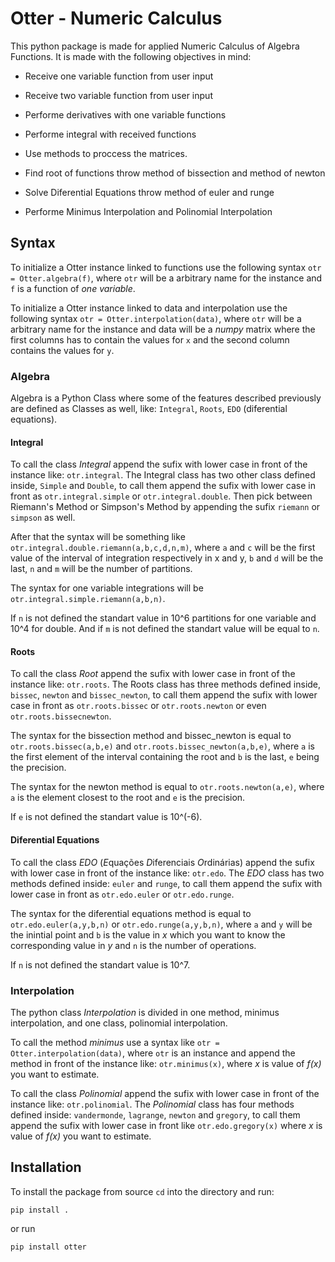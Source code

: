 # Otter - Numeric Calculus

This python package is made for applied Numeric Calculus of Algebra Functions. It is made with the following objectives in mind:

* Receive one variable function from user input
  
* Receive two variable function from user input

* Performe derivatives with one variable functions

* Performe integral with received functions

* Use methods to proccess the matrices.

* Find root of functions throw method of bissection and method of newton

* Solve Diferential Equations throw method of euler and runge

* Performe Minimus Interpolation and Polinomial Interpolation

## Syntax

To initialize a Otter instance linked to functions use the following syntax `otr = Otter.algebra(f)`, where `otr` will be a arbitrary name for the instance and `f` is a function of *one variable*.

To initialize a Otter instance linked to data and interpolation use the following syntax `otr = Otter.interpolation(data)`, where `otr` will be a arbitrary name for the instance and data will be a *numpy* matrix where the first columns has to contain the values for `x` and the second column contains the values for `y`.

### Algebra

Algebra is a Python Class where some of the features described previously are defined as Classes as well, like: `Integral`, `Roots`, `EDO` (diferential equations).

#### Integral

To call the class *Integral* append the sufix with lower case in front of the instance like: `otr.integral`. The Integral class has two other class defined inside, `Simple` and `Double`, to call them append the sufix with lower case in front as `otr.integral.simple` or `otr.integral.double`. Then pick between Riemann's Method or Simpson's Method by appending the sufix `riemann` or `simpson` as well.

After that the syntax will be something like `otr.integral.double.riemann(a,b,c,d,n,m)`, where `a` and `c` will be the first value of the interval of integration respectively in x and y, `b` and `d` will be the last, `n` and `m` will be the number of partitions.

The syntax for one variable integrations will be `otr.integral.simple.riemann(a,b,n)`.

If `n` is not defined the standart value in 10^6 partitions for one variable and 10^4 for double. And if `m` is not defined the standart value will be equal to `n`.

#### Roots

To call the class *Root* append the sufix with lower case in front of the instance like: `otr.roots`. The Roots class has three methods defined inside, `bissec`, `newton` and `bissec_newton`, to call them append the sufix with lower case in front as `otr.roots.bissec` or `otr.roots.newton` or even `otr.roots.bissecnewton`.

The syntax for the bissection method and bissec_newton is equal to `otr.roots.bissec(a,b,e)` and `otr.roots.bissec_newton(a,b,e)`, where `a` is the first element of the interval containing the root and `b` is the last, `e` being the precision.

The syntax for the newton method is equal to `otr.roots.newton(a,e)`, where `a` is the element closest to the root and `e` is the precision.

If `e` is not defined the standart value is 10^(-6).

#### Diferential Equations

To call the class *EDO* (*E*quações *D*iferenciais *O*rdinárias) append the sufix with lower case in front of the instance like: `otr.edo`. The *EDO* class has two methods defined inside: `euler` and `runge`, to call them append the sufix with lower case in front as `otr.edo.euler` or `otr.edo.runge`.

The syntax for the diferential equations method is equal to `otr.edo.euler(a,y,b,n)` or `otr.edo.runge(a,y,b,n)`, where `a` and `y` will be the inintial point  and `b` is the value in *x* which you want to know the corresponding value in *y* and `n` is the number of operations.

If `n` is not defined the standart value is 10^7.

### Interpolation

The python class *Interpolation* is divided in one method, minimus interpolation, and one class, polinomial interpolation.

To call the method *minimus* use a syntax like `otr = Otter.interpolation(data)`, where `otr` is an instance and append the method in front of the instance like: `otr.minimus(x)`, where *x* is value of *f(x)* you want to estimate.

To call the class *Polinomial* append the sufix with lower case in front of the instance like: `otr.polinomial`. The *Polinomial* class has four methods defined inside: `vandermonde`, `lagrange`, `newton` and `gregory`, to call them append the sufix with lower case in front like `otr.edo.gregory(x)` where *x* is value of *f(x)* you want to estimate.

## Installation

To install the package from source `cd` into the directory and run:

`pip install .`

or run

`pip install otter`
